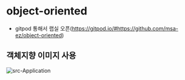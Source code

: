 # object-oriented

- gitpod 통해서 랩실 오픈(https://gitpod.io/#https://github.com/msa-ez/object-oriented)

## 객체지향 이미지 사용



![src-Application](https://user-images.githubusercontent.com/59447401/139208656-543ac754-46d6-456c-ac1d-d3830bf9e33f.png)
